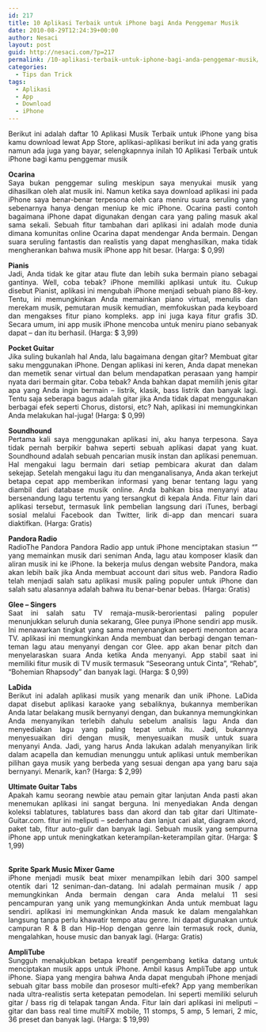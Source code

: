 ```yaml
---
id: 217
title: 10 Aplikasi Terbaik untuk iPhone bagi Anda Penggemar Musik
date: 2010-08-29T12:24:39+00:00
author: Nesaci
layout: post
guid: http://nesaci.com/?p=217
permalink: /10-aplikasi-terbaik-untuk-iphone-bagi-anda-penggemar-musik/
categories:
  - Tips dan Trick
tags:
  - Aplikasi
  - App
  - Download
  - iPhone
---
```

<p style="text-align: justify;">
  Berikut ini adalah daftar 10 Aplikasi Musik Terbaik untuk iPhone yang bisa kamu download lewat App Store, aplikasi-aplikasi berikut ini ada yang gratis namun ada juga yang bayar, selengkapnnya inilah 10 Aplikasi Terbaik untuk iPhone bagi kamu penggemar musik
</p>

<p style="text-align: justify;">
  <strong>Ocarina</strong><br /> Saya bukan penggemar suling meskipun saya menyukai musik yang dihasilkan oleh alat musik ini. Namun ketika saya download aplikasi ini pada iPhone saya benar-benar terpesona oleh cara meniru suara seruling yang sebenarnya hanya dengan meniup ke mic iPhone. Ocarina pasti contoh bagaimana iPhone dapat digunakan dengan cara yang paling masuk akal sama sekali. Sebuah fitur tambahan dari aplikasi ini adalah mode dunia dimana komunitas online Ocarina dapat mendengar Anda bermain. Dengan suara seruling fantastis dan realistis yang dapat menghasilkan, maka tidak mengherankan bahwa musik iPhone app hit besar. (Harga: $ 0,99)
</p>

<p style="text-align: justify;">
  <strong>Pianis</strong><br /> Jadi, Anda tidak ke gitar atau flute dan lebih suka bermain piano sebagai gantinya. Well, coba tebak? iPhone memiliki aplikasi untuk itu. Cukup disebut Pianist, aplikasi ini mengubah iPhone menjadi sebuah piano 88-key. Tentu, ini memungkinkan Anda memainkan piano virtual, menulis dan merekam musik, pemutaran musik kemudian, memfokuskan pada keyboard dan mengakses fitur piano kompleks. app ini juga kaya fitur grafis 3D. Secara umum, ini app musik iPhone mencoba untuk meniru piano sebanyak dapat &#8211; dan itu berhasil. (Harga: $ 3,99)
</p>

<p style="text-align: justify;">
  <strong>Pocket Guitar</strong><br /> Jika suling bukanlah hal Anda, lalu bagaimana dengan gitar? Membuat gitar saku menggunakan iPhone. Dengan aplikasi ini keren, Anda dapat menekan dan memetik senar virtual dan belum mendapatkan perasaan yang hampir nyata dari bermain gitar. Coba tebak? Anda bahkan dapat memilih jenis gitar apa yang Anda ingin bermain &#8211; listrik, klasik, bass listrik dan banyak lagi. Tentu saja seberapa bagus adalah gitar jika Anda tidak dapat menggunakan berbagai efek seperti Chorus, distorsi, etc? Nah, aplikasi ini memungkinkan Anda melakukan hal-juga! (Harga: $ 0,99)
</p>

<p style="text-align: justify;">
  <strong>Soundhound</strong><br /> Pertama kali saya menggunakan aplikasi ini, aku hanya terpesona. Saya tidak pernah berpikir bahwa seperti sebuah aplikasi dapat yang kuat. Soundhound adalah sebuah pencarian musik instan dan aplikasi penemuan. Hal mengakui lagu bermain dari setiap pembicara akurat dan dalam sekejap. Setelah mengakui lagu itu dan menganalisanya, Anda akan terkejut betapa cepat app memberikan informasi yang benar tentang lagu yang diambil dari database musik online. Anda bahkan bisa menyanyi atau bersenandung lagu tertentu yang tersangkut di kepala Anda. Fitur lain dari aplikasi tersebut, termasuk link pembelian langsung dari iTunes, berbagi sosial melalui Facebook dan Twitter, lirik di-app dan mencari suara diaktifkan. (Harga: Gratis)
</p>

<p style="text-align: justify;">
  <strong>Pandora Radio</strong><br /> RadioThe Pandora Pandora Radio app untuk iPhone menciptakan stasiun &#8220;&#8221; yang memainkan musik dari seniman Anda, lagu atau komposer klasik dan aliran musik ini ke iPhone. Ia bekerja mulus dengan website Pandora, maka akan lebih baik jika Anda membuat account dari situs web. Pandora Radio telah menjadi salah satu aplikasi musik paling populer untuk iPhone dan salah satu alasannya adalah bahwa itu benar-benar bebas. (Harga: Gratis)
</p>

<p style="text-align: justify;">
  <strong>Glee &#8211; Singers </strong><br /> Saat ini salah satu TV remaja-musik-berorientasi paling populer menunjukkan seluruh dunia sekarang, Glee punya iPhone sendiri app musik. Ini menawarkan tingkat yang sama menyenangkan seperti menonton acara TV. aplikasi ini memungkinkan Anda membuat dan berbagi dengan teman-teman lagu atau menyanyi dengan cor Glee. app akan benar pitch dan menyelaraskan suara Anda ketika Anda menyanyi. App stabil saat ini memiliki fitur musik di TV musik termasuk &#8220;Seseorang untuk Cinta&#8221;, &#8220;Rehab&#8221;, &#8220;Bohemian Rhapsody&#8221; dan banyak lagi. (Harga: $ 0,99)
</p>

<p style="text-align: justify;">
  <strong>LaDida</strong><br /> Berikut ini adalah aplikasi musik yang menarik dan unik iPhone. LaDida dapat disebut aplikasi karaoke yang sebaliknya, bukannya memberikan Anda latar belakang musik bernyanyi dengan, dan bukannya memungkinkan Anda menyanyikan terlebih dahulu sebelum analisis lagu Anda dan menyediakan lagu yang paling tepat untuk itu. Jadi, bukannya menyesuaikan diri dengan musik, menyesuaikan musik untuk suara menyanyi Anda. Jadi, yang harus Anda lakukan adalah menyanyikan lirik dalam acapella dan kemudian menunggu untuk aplikasi untuk memberikan pilihan gaya musik yang berbeda yang sesuai dengan apa yang baru saja bernyanyi. Menarik, kan? (Harga: $ 2,99)
</p>

<p style="text-align: justify;">
  <strong>Ultimate Guitar Tabs</strong><br /> Apakah kamu seorang newbie atau pemain gitar lanjutan Anda pasti akan menemukan aplikasi ini sangat berguna. Ini menyediakan Anda dengan koleksi tablatures, tablatures bass dan akord dan tab gitar dari Ultimate-Guitar.com. fitur ini meliputi &#8211; sederhana dan lanjut cari alat, diagram akord, paket tab, fitur auto-gulir dan banyak lagi. Sebuah musik yang sempurna iPhone app untuk meningkatkan keterampilan-keterampilan gitar. (Harga: $ 1,99)
</p>

<p style="text-align: justify;">
  <strong><br /> Sprite Spark Music Mixer Game</strong><br /> iPhone menjadi musik beat mixer menampilkan lebih dari 300 sampel otentik dari 12 seniman-dan-datang. Ini adalah permainan musik / app memungkinkan Anda bermain dengan cara Anda melalui 11 sesi pencampuran yang unik yang memungkinkan Anda untuk membuat lagu sendiri. aplikasi ini memungkinkan Anda masuk ke dalam mengalahkan langsung tanpa perlu khawatir tempo atau genre. Ini dapat digunakan untuk campuran R & B dan Hip-Hop dengan genre lain termasuk rock, dunia, mengalahkan, house music dan banyak lagi. (Harga: Gratis)
</p>

<p style="text-align: justify;">
  <strong>AmpliTube</strong><br /> Sungguh menakjubkan betapa kreatif pengembang ketika datang untuk menciptakan musik apps untuk iPhone. Ambil kasus AmpliTube app untuk iPhone. Siapa yang mengira bahwa Anda dapat mengubah iPhone menjadi sebuah gitar bass mobile dan prosesor multi-efek? App yang memberikan nada ultra-realistis serta ketepatan pemodelan. Ini seperti memiliki seluruh gitar / bass rig di telapak tangan Anda. Fitur lain dari aplikasi ini meliputi &#8211; gitar dan bass real time multiFX mobile, 11 stomps, 5 amp, 5 lemari, 2 mic, 36 preset dan banyak lagi. (Harga: $ 19,99)
</p>